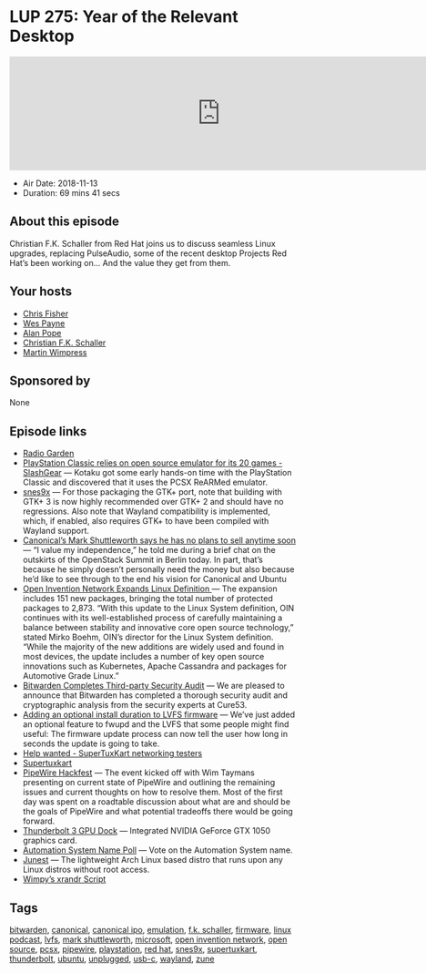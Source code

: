# LUP 275: Year of the Relevant Desktop

<iframe src="https://player.fireside.fm/v2/RUkczH-V+8LZpPAyb?theme=dark" width="740" height="200" frameborder="0" scrolling="no"></iframe>

* Air Date: 2018-11-13
* Duration: 69 mins 41 secs

## About this episode

Christian F.K. Schaller from Red Hat joins us to discuss seamless Linux upgrades, replacing PulseAudio, some of the recent desktop Projects Red Hat’s been working on... And the value they get from them.

## Your hosts
* [Chris Fisher](https://linuxunplugged.com/hosts/chrislas)
* [Wes Payne](https://linuxunplugged.com/hosts/wes)
* [Alan Pope](https://linuxunplugged.com/guests/alanpope)
* [Christian F.K. Schaller](https://linuxunplugged.com/guests/christianschaller)
* [Martin Wimpress](https://linuxunplugged.com/guests/martinwimpress)

## Sponsored by

None



## Episode links

  * [Radio Garden](http://radio.garden/live/tomsk/avtoradio-tomsk/ "Radio Garden")
  * [PlayStation Classic relies on open source emulator for its 20 games - SlashGear](https://www.slashgear.com/playstation-classic-relies-on-open-source-emulator-for-its-20-games-10553263/ "PlayStation Classic relies on open source emulator for its 20 games - SlashGear") — Kotaku got some early hands-on time with the PlayStation Classic and discovered that it uses the PCSX ReARMed emulator.
  * [snes9x](https://github.com/snes9xgit/snes9x/releases/tag/1.57 "snes9x") — For those packaging the GTK+ port, note that building with GTK+ 3 is now highly recommended over GTK+ 2 and should have no regressions. Also note that Wayland compatibility is implemented, which, if enabled, also requires GTK+ to have been compiled with Wayland support. 
  * [Canonical’s Mark Shuttleworth says he has no plans to sell anytime soon](https://techcrunch.com/2018/11/13/canonicals-mark-shuttleworth-says-he-has-no-plans-to-sell-anytime-soon/ "Canonical’s Mark Shuttleworth says he has no plans to sell anytime soon") — “I value my independence,” he told me during a brief chat on the outskirts of the OpenStack Summit in Berlin today. In part, that’s because he simply doesn’t personally need the money but also because he’d like to see through to the end his vision for Canonical and Ubuntu
  * [Open Invention Network Expands Linux Definition ](https://www.openinventionnetwork.com/pressrelease_details/?id=90 "Open Invention Network Expands Linux Definition ") — The expansion includes 151 new packages, bringing the total number of protected packages to 2,873. “With this update to the Linux System definition, OIN continues with its well-established process of carefully maintaining a balance between stability and innovative core open source technology,” stated Mirko Boehm, OIN’s director for the Linux System definition. “While the majority of the new additions are widely used and found in most devices, the update includes a number of key open source innovations such as Kubernetes, Apache Cassandra and packages for Automotive Grade Linux.”
  * [Bitwarden Completes Third-party Security Audit](https://blog.bitwarden.com/bitwarden-completes-third-party-security-audit-c1cc81b6d33 "Bitwarden Completes Third-party Security Audit") — We are pleased to announce that Bitwarden has completed a thorough security audit and cryptographic analysis from the security experts at Cure53.
  * [Adding an optional install duration to LVFS firmware](https://blogs.gnome.org/hughsie/2018/11/13/adding-an-optional-install-duration-to-lvfs-firmware/ "Adding an optional install duration to LVFS firmware") — We’ve just added an optional feature to fwupd and the LVFS that some people might find useful: The firmware update process can now tell the user how long in seconds the update is going to take.
  * [Help wanted - SuperTuxKart networking testers](https://slexy.org/view/s20Fic1Eqd "Help wanted - SuperTuxKart networking testers")
  * [Supertuxkart](http://blog.supertuxkart.net/2018/11/supertuxkart-networking-looking-for.html "Supertuxkart")
  * [PipeWire Hackfest](https://blogs.gnome.org/uraeus/2018/10/30/pipewire-hackfest/ "PipeWire Hackfest") — The event kicked off with Wim Taymans presenting on current state of PipeWire and outlining the remaining issues and current thoughts on how to resolve them. Most of the first day was spent on a roadtable discussion about what are and should be the goals of PipeWire and what potential tradeoffs there would be going forward.
  * [Thunderbolt 3 GPU Dock](https://www.amazon.com/Lenovo-G0A10170UL-Thunderbolt-Graphics-Dock/dp/B079JFW3YT "Thunderbolt 3 GPU Dock") — Integrated NVIDIA GeForce GTX 1050 graphics card. 
  * [Automation System Name Poll](https://www.strawpoll.me/16842741 "Automation System Name Poll") — Vote on the Automation System name.
  * [Junest](https://github.com/fsquillace/junest "Junest") — The lightweight Arch Linux based distro that runs upon any Linux distros without root access.
  * [Wimpy’s xrandr Script](https://gist.github.com/flexiondotorg/088ea2306853cf8cb389a5e2f3232e4b "Wimpy’s xrandr Script")



## Tags

[bitwarden](https://linuxunplugged.com/tags/bitwarden), [canonical](https://linuxunplugged.com/tags/canonical), [canonical ipo](https://linuxunplugged.com/tags/canonical%20ipo), [emulation](https://linuxunplugged.com/tags/emulation), [f.k. schaller](https://linuxunplugged.com/tags/f.k.%20schaller), [firmware](https://linuxunplugged.com/tags/firmware), [linux podcast](https://linuxunplugged.com/tags/linux%20podcast), [lvfs](https://linuxunplugged.com/tags/lvfs), [mark shuttleworth](https://linuxunplugged.com/tags/mark%20shuttleworth), [microsoft](https://linuxunplugged.com/tags/microsoft), [open invention network](https://linuxunplugged.com/tags/open%20invention%20network), [open source](https://linuxunplugged.com/tags/open%20source), [pcsx](https://linuxunplugged.com/tags/pcsx), [pipewire](https://linuxunplugged.com/tags/pipewire), [playstation](https://linuxunplugged.com/tags/playstation), [red hat](https://linuxunplugged.com/tags/red%20hat), [snes9x](https://linuxunplugged.com/tags/snes9x), [supertuxkart](https://linuxunplugged.com/tags/supertuxkart), [thunderbolt](https://linuxunplugged.com/tags/thunderbolt), [ubuntu](https://linuxunplugged.com/tags/ubuntu), [unplugged](https://linuxunplugged.com/tags/unplugged), [usb-c](https://linuxunplugged.com/tags/usb-c), [wayland](https://linuxunplugged.com/tags/wayland), [zune](https://linuxunplugged.com/tags/zune)